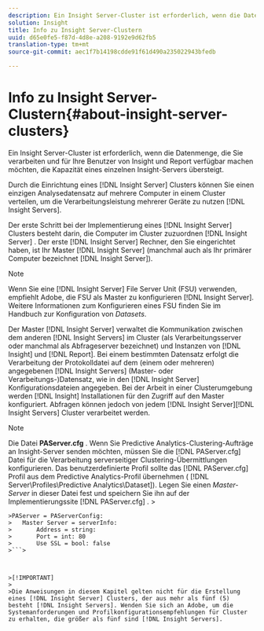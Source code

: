```yaml
---
description: Ein Insight Server-Cluster ist erforderlich, wenn die Datenmenge, die Sie verarbeiten und für Ihre Benutzer von Insight und Report verfügbar machen möchten, die Kapazität eines einzelnen Insight-Servers übersteigt.
solution: Insight
title: Info zu Insight Server-Clustern
uuid: d65e0fe5-f87d-4d8e-a208-9192e9d62fb5
translation-type: tm+mt
source-git-commit: aec1f7b14198cdde91f61d490a235022943bfedb

---
```



# Info zu Insight Server-Clustern{#about-insight-server-clusters}

Ein Insight Server-Cluster ist erforderlich, wenn die Datenmenge, die Sie verarbeiten und für Ihre Benutzer von Insight und Report verfügbar machen möchten, die Kapazität eines einzelnen Insight-Servers übersteigt.

Durch die Einrichtung eines [!DNL Insight Server] Clusters können Sie einen einzigen Analysedatensatz auf mehrere Computer in einem Cluster verteilen, um die Verarbeitungsleistung mehrerer Geräte zu nutzen [!DNL Insight Servers].

Der erste Schritt bei der Implementierung eines [!DNL Insight Server] Clusters besteht darin, die Computer im Cluster zuzuordnen [!DNL Insight Server] . Der erste [!DNL Insight Server] Rechner, den Sie eingerichtet haben, ist Ihr Master [!DNL Insight Server] (manchmal auch als Ihr primärer Computer bezeichnet [!DNL Insight Server]).

>[!NOTE]
>
>Wenn Sie eine [!DNL Insight Server] File Server Unit (FSU) verwenden, empfiehlt Adobe, die FSU als Master zu konfigurieren [!DNL Insight Server]. Weitere Informationen zum Konfigurieren eines FSU finden Sie im Handbuch zur Konfiguration von *Datasets*.

Der Master [!DNL Insight Server] verwaltet die Kommunikation zwischen dem anderen [!DNL Insight Servers] im Cluster (als Verarbeitungsserver oder manchmal als Abfrageserver bezeichnet) und Instanzen von [!DNL Insight] und [!DNL Report]. Bei einem bestimmten Datensatz erfolgt die Verarbeitung der Protokolldatei auf dem (einem oder mehreren) angegebenen [!DNL Insight Servers] (Master- oder Verarbeitungs-)Datensatz, wie in den [!DNL Insight Server] Konfigurationsdateien angegeben. Bei der Arbeit in einer Clusterumgebung werden [!DNL Insight] Installationen für den Zugriff auf den Master konfiguriert. Abfragen können jedoch von jedem [!DNL Insight Server][!DNL Insight Servers] Cluster verarbeitet werden.

>[!NOTE]
>
>Die Datei **PAServer.cfg** . Wenn Sie Predictive Analytics-Clustering-Aufträge an Insight-Server senden möchten, müssen Sie die [!DNL PAServer.cfg] Datei für die Verarbeitung serverseitiger Clustering-Übermittlungen konfigurieren. Das benutzerdefinierte Profil sollte das [!DNL PAServer.cfg] Profil aus dem Predictive Analytics-Profil übernehmen ( [!DNL Server\Profiles\Predictive Analytics\Dataset]). Legen Sie einen *Master-Server* in dieser Datei fest und speichern Sie ihn auf der Implementierungssite [!DNL PAServer.cfg] . >
>
```>
>PAServer = PAServerConfig: 
>   Master Server = serverInfo: 
>       Address = string: 
>       Port = int: 80
>       Use SSL = bool: false
>```>



>[!IMPORTANT]
>
>Die Anweisungen in diesem Kapitel gelten nicht für die Erstellung eines [!DNL Insight Server] Clusters, der aus mehr als fünf (5) besteht [!DNL Insight Servers]. Wenden Sie sich an Adobe, um die Systemanforderungen und Profilkonfigurationsempfehlungen für Cluster zu erhalten, die größer als fünf sind [!DNL Insight Servers].

